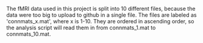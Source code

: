 The fMRI data used in this project is split into 10 different files, because the data were too big to upload to github in a single file. The files are labeled as
'connmats_x.mat', where x is 1-10. They are ordered in ascending order, so the analysis script will read them in from connmats_1.mat to connmats_10.mat. 
